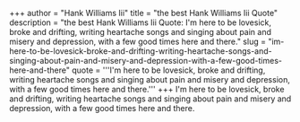 +++
author = "Hank Williams Iii"
title = "the best Hank Williams Iii Quote"
description = "the best Hank Williams Iii Quote: I'm here to be lovesick, broke and drifting, writing heartache songs and singing about pain and misery and depression, with a few good times here and there."
slug = "im-here-to-be-lovesick-broke-and-drifting-writing-heartache-songs-and-singing-about-pain-and-misery-and-depression-with-a-few-good-times-here-and-there"
quote = '''I'm here to be lovesick, broke and drifting, writing heartache songs and singing about pain and misery and depression, with a few good times here and there.'''
+++
I'm here to be lovesick, broke and drifting, writing heartache songs and singing about pain and misery and depression, with a few good times here and there.
